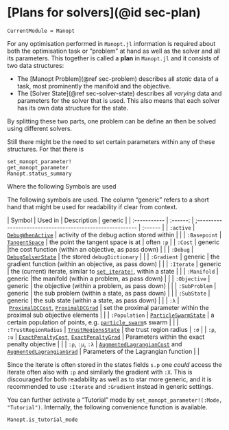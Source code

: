 # [Plans for solvers](@id sec-plan)

```@meta
CurrentModule = Manopt
```

For any optimisation performed in `Manopt.jl`
information is required about both the optimisation task or “problem” at hand as well as the solver and all its parameters.
This together is called a __plan__ in `Manopt.jl` and it consists of two data structures:

* The [Manopt Problem](@ref sec-problem) describes all _static_ data of a task, most prominently the manifold and the objective.
* The [Solver State](@ref sec-solver-state) describes all _varying_ data and parameters for the solver that is used. This also means that each solver has its own data structure for the state.

By splitting these two parts, one problem can be define an then be solved  using different solvers.

Still there might be the need to set certain parameters within any of these structures. For that there is

```@docs
set_manopt_parameter!
get_manopt_parameter
Manopt.status_summary
```

Where the following Symbols are used

The following symbols are used.
The column “generic” refers to a short hand that might be used for readability if clear from context.

| Symbol       | Used in | Description                                                | generic |
| :----------- | :------: | ;-------------------------------------------------------- | :------ |
| `:active` | [`DebugWhenActive`](@ref) | activity of the debug action stored within | |
| `:Basepoint` | [`TangentSpace`]() | the point the tangent space is at           | often `:p` |
| `:Cost` | generic |the cost function (within an objective, as pass down) | |
| `:Debug` | [`DebugSolverState`](@ref) | the stored `debugDictionary` | |
| `:Gradient` | generic | the gradient function (within an objective, as pass down) | |
| `:Iterate` | generic | the (current) iterate, similar to [`set_iterate!`](@ref), within a state | |
| `:Manifold` | generic |the manifold (within a problem, as pass down) | |
| `:Objective` | generic | the objective (within a problem, as pass down) | |
| `:SubProblem` | generic | the sub problem (within a state, as pass down) | |
| `:SubState` | generic | the sub state (within a state, as pass down) | |
| `:λ` | [`ProximalDCCost`](@ref), [`ProximalDCGrad`](@ref) | set the proximal parameter within the proximal sub objective elements | |
| `:Population`     | [`ParticleSwarmState`](@ref) | a certain population of points, e.g. [`particle_swarm`](@ref)s swarm | |
| `:TrustRegionRadius` | [`TrustRegionsState`](@ref) | the trust region radius | `:σ` |
| `:ρ`, `:u` | [`ExactPenaltyCost`](@ref), [`ExactPenaltyGrad`](@ref) | Parameters within the exact penalty objective | |
| `:ρ`, `:μ`, `:λ` | [`AugmentedLagrangianCost`](@ref) and [`AugmentedLagrangianGrad`](@ref) | Parameters of the Lagrangian function | |

Since the iterate is often stored in the states fields `s.p` one _could_ access the iterate
often also with `:p` and similarly the gradient with `:X`.
This is discouraged for both readability as well as to star more generic, and it is recommended
to use `:Iterate` and `:Gradient` instead in generic settings.

You can further activate a “Tutorial” mode by `set_manopt_parameter!(:Mode, "Tutorial")`. Internally, the following convenience function is available.

```@docs
Manopt.is_tutorial_mode
```
